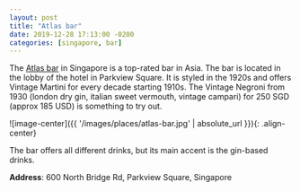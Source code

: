 ```yaml
---
layout: post
title: "Atlas bar"
date: 2019-12-28 17:13:00 -0200
categories: [singapore, bar]
---
```


The [Atlas bar](http://atlasbar.sg) in Singapore is a top-rated bar in Asia. The bar is located in the lobby of the hotel in Parkview Square. It is styled in the 1920s and offers Vintage Martini for every decade starting 1910s. The Vintage Negroni from 1930 (london dry gin, italian sweet vermouth, vintage campari) for 250 SGD (approx 185 USD) is something to try out.

![image-center]({{ '/images/places/atlas-bar.jpg' | absolute_url }}){: .align-center}

The bar offers all different drinks, but its main accent is the gin-based drinks.

**Address**: 600 North Bridge Rd, Parkview Square, Singapore
